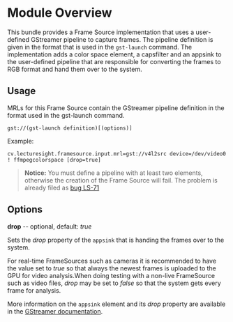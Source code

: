 # Module Overview

This bundle provides a Frame Source implementation that uses a user-defined 
GStreamer pipeline to capture frames. The pipeline definition is given in the 
format that is used in the `gst-launch` command. The implementation adds a
color space element, a capsfilter and an appsink to the user-defined pipeline
that are responsible for converting the frames to RGB format and hand them
over to the system.

## Usage

MRLs for this Frame Source contain the GStreamer pipeline definition in the
format used in the gst-launch command. 

```
gst://(gst-launch definition)[(options)] 
```

Example: 

```
cv.lecturesight.framesource.input.mrl=gst://v4l2src device=/dev/video0 ! ffmpegcolorspace [drop=true] 
```

> __Notice:__ You must define a pipeline with at least two elements, otherwise the creation of the Frame Source will fail.
> The problem is already filed as [bug LS-71](https://opencast.jira.com/browse/LS-71)

## Options

__drop__ -- optional, default: _true_

Sets the _drop_ property of the `appsink` that is handing the frames over to 
the system. 

For real-time FrameSources such as cameras it is recommended to 
have the value set to _true_ so that always the newest frames is uploaded to
the GPU for video analysis.When doing testing with a non-live FrameSource such 
as video files, _drop_ may be set to _false_ so that the system gets every frame 
for analysis.

More information on the `appsink` element and its _drop_ property are available
in the [GStreamer documentation](http://gstreamer.freedesktop.org/data/doc/gstreamer/head/gst-plugins-base-libs/html/gst-plugins-base-libs-appsink.html).
